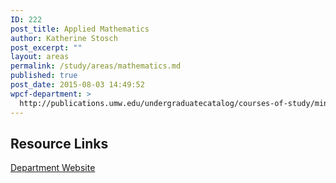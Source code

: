 ```yaml
---
ID: 222
post_title: Applied Mathematics
author: Katherine Stosch
post_excerpt: ""
layout: areas
permalink: /study/areas/mathematics.md
published: true
post_date: 2015-08-03 14:49:52
wpcf-department: >
  http://publications.umw.edu/undergraduatecatalog/courses-of-study/minors/apmt/
---
```


<!-- Types Custom Fields: -->

<!-- resource-links -->
## Resource Links

<!-- department -->
[Department Website](http://publications.umw.edu/undergraduatecatalog/courses-of-study/minors/apmt/)

<!-- End department -->

<!-- End resource-links -->

<!-- End Types Custom Fields -->